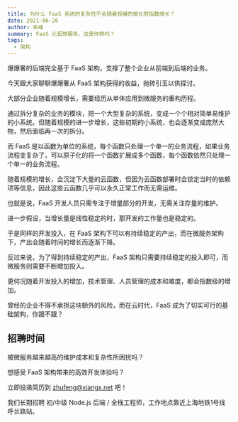 ```yaml
---
title: 为什么 FaaS 系统的复杂性不会随着规模的增长而指数增长？
date: 2021-06-26
author: 朱峰
summary: FaaS 比起微服务，这是作弊吗？
tags:
  - 架构
---
```


爆爆奢的后端完全基于 FaaS 架构，支撑了整个企业从前端到后端的业务。

今天跟大家聊聊爆爆奢从 FaaS 架构获得的收益，抛砖引玉以供探讨。

大部分企业随着规模增长，需要经历从单体应用到微服务的重构历程。

通过拆分复杂的业务的模块，把一个大型复杂的系统，变成一个个相对简单易维护的小系统。但随着规模的进一步增长，这些初期的小系统，也会逐渐变成庞然大物，然后面临再一次的拆分。

而 FaaS 是以函数为单位的系统，每个函数只处理一个单一的业务流程，如果业务流程变复杂了，可以原子化的将一个函数扩展成多个函数，每个函数依然只处理一个单一的业务流程。

随着规模的增长，会沉淀下大量的云函数，但因为云函数部署时会锁定当时的依赖项等信息，因此这些云函数几乎可以永久正常工作而无需运维。

也就是说，FaaS 开发人员只需专注于增量部分的开发，无需关注存量的维护。

进一步假设，当增长量是线性稳定的时，那开发的工作量也是稳定的。

于是同样的开发投入，在 FaaS 架构下可以有持续稳定的产出，而在微服务架构下，产出会随着时间的增长而逐渐下降。

反过来说，为了得到持续稳定的产出，FaaS 架构只需要持续稳定的投入即可，而微服务则需要不断增加投入。

更何况随着开发投入的增加，技术管理、人员管理的成本和难度，都会指数级的增加。

曾经的企业不得不承担这块额外的风险，而在云时代，FaaS 成为了切实可行的基础架构，你跟不跟？

## 招聘时间

被微服务越来越高的维护成本和复杂性所困扰吗？

想感受 FaaS 架构带来的高效开发体验吗？

立即投递简历到 zhufeng@xiangx.net 吧！

我们长期招聘 初/中级 Node.js 后端 / 全栈工程师，工作地点靠近上海地铁1号线呼兰路站。
